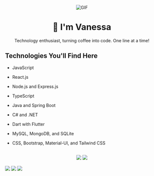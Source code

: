 <div align="center">
  
![GIF](https://media.giphy.com/media/Qo2dupDib32rkTY4hX/giphy.gif)
<h1>👋 I'm Vanessa</h1>
<p align="center">Technology enthusiast, turning coffee into code. One line at a time!</p>
</div>

<h2 align="left">Technologies You'll Find Here</h2>
<div style="display: inline_block; margin-botton: 10px">

- JavaScript
- React.js
- Node.js and Express.js
- TypeScript
- Java and Spring Boot
- C# and .NET
- Dart with Flutter

- MySQL, MongoDB, and SQLite

- CSS, Bootstrap, Material-UI, and Tailwind CSS

</div>
</br>

<div align="center">
  <picture>
    <source 
      srcset="https://github-readme-stats.vercel.app/api?username=vanessavargas&layout=compact&show_icons=true&theme=dark&count_private=true&rank_icon=github"
      media="(prefers-color-scheme: dark)"
    />
    <img src="https://github-readme-stats.vercel.app/api?username=vanessavargas&show_icons=true" />
  </picture>

  <picture>
    <source 
      srcset="https://github-readme-stats.vercel.app/api/top-langs/?username=vanessavargas&layout=donut&langs_count=5&theme=dark&hide=html,CSS"
      media="(prefers-color-scheme: dark)"
    />
    <img src="https://github-readme-stats.vercel.app/api/top-langs/?username=vanessavargas&layout=donut&langs_count=5&theme=light&hide=html,CSS" />
  </picture>
</div>
  
</br>
<div> 
  <a href="https://www.linkedin.com/in/vanessa-vargas4f/" target="_blank"><img src="https://img.shields.io/badge/-LinkedIn-%230077B5?style=for-the-badge&logo=linkedin&logoColor=white" target="_blank"></a> 
  <a href="https://www.behance.net/vanessa-vargas" target="_blank"><img src="https://img.shields.io/badge/-Behance-%230077B5?style=for-the-badge&logo=Behance&logoColor=white" target="_blank"></a> 
  <a href="https://vanessa-vargas.medium.com/" target="_blank"><img src="https://img.shields.io/badge/-Medium-%230077B5?style=for-the-badge&logo=Medium&logoColor=white" target="_blank"></a> 
